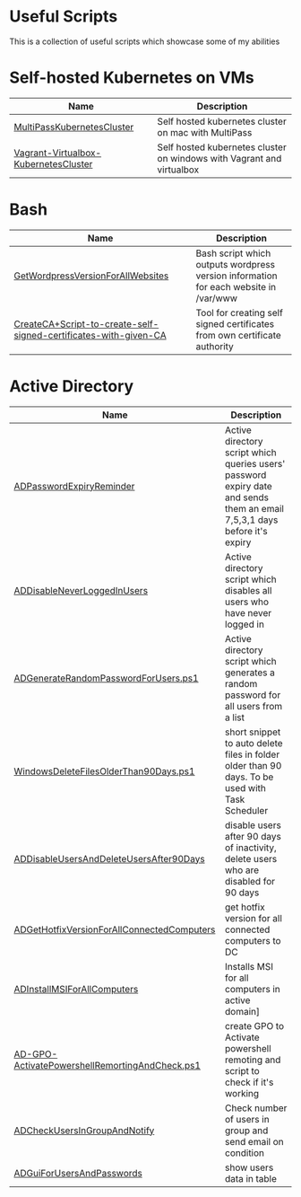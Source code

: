 
# Useful Scripts
This is a collection of useful scripts which showcase some of my abilities 

# Self-hosted Kubernetes on VMs
| Name      | Description |
| ----------- | ----------- |
| [MultiPassKubernetesCluster](./MultiPassKubernetesCluster) | Self hosted kubernetes cluster on mac with MultiPass |
| [Vagrant-Virtualbox-KubernetesCluster](./Vagrant-Virtualbox-KubernetesCluster) | Self hosted kubernetes cluster on windows with Vagrant and virtualbox |

# Bash
| Name      | Description |
| ----------- | ----------- |
| [GetWordpressVersionForAllWebsites](./GetWordpressVersionForAllWebsites) | Bash script which outputs wordpress version information for each website in /var/www |
| [CreateCA+Script-to-create-self-signed-certificates-with-given-CA](./CreateCA+Script-to-create-self-signed-certificates-with-given-CA) | Tool for creating self signed certificates from own certificate authority |

# Active Directory
| Name      | Description |
| ----------- | ----------- |
| [ADPasswordExpiryReminder](./ADPasswordExpiryReminder) | Active directory script which queries users' password expiry date and sends them an email 7,5,3,1 days before it's expiry |
| [ADDisableNeverLoggedInUsers](./ADDisableNeverLoggedInUsers) | Active directory script which disables all users who have never logged in |
| [ADGenerateRandomPasswordForUsers.ps1](./ADGenerateRandomPasswordForUsers.ps1) | Active directory script which generates a random password for all users from a list |
| [WindowsDeleteFilesOlderThan90Days.ps1](./WindowsDeleteFilesOlderThan90Days.ps1) | short snippet to auto delete files in folder older than 90 days. To be used with Task Scheduler |
| [ADDisableUsersAndDeleteUsersAfter90Days](./ADDisableUsersAndDeleteUsersAfter90Days) | disable users after 90 days of inactivity, delete users who are disabled for 90 days |
| [ADGetHotfixVersionForAllConnectedComputers](./ADGetHotfixVersionForAllConnectedComputers) | get hotfix version for all connected computers to DC |
| [ADInstallMSIForAllComputers](./ADInstallMSIForAllComputers) | Installs MSI for all computers in active domain] |
| [AD-GPO-ActivatePowershellRemortingAndCheck.ps1](./AD-GPO-ActivatePowershellRemortingAndCheck.ps1) | create GPO to Activate powershell remoting and script to check if it's working |
| [ADCheckUsersInGroupAndNotify](./ADCheckUsersInGroupAndNotify) | Check number of users in group and send email on condition |
| [ADGuiForUsersAndPasswords](./ADGuiForUsersAndPasswords) | show users data in table |


